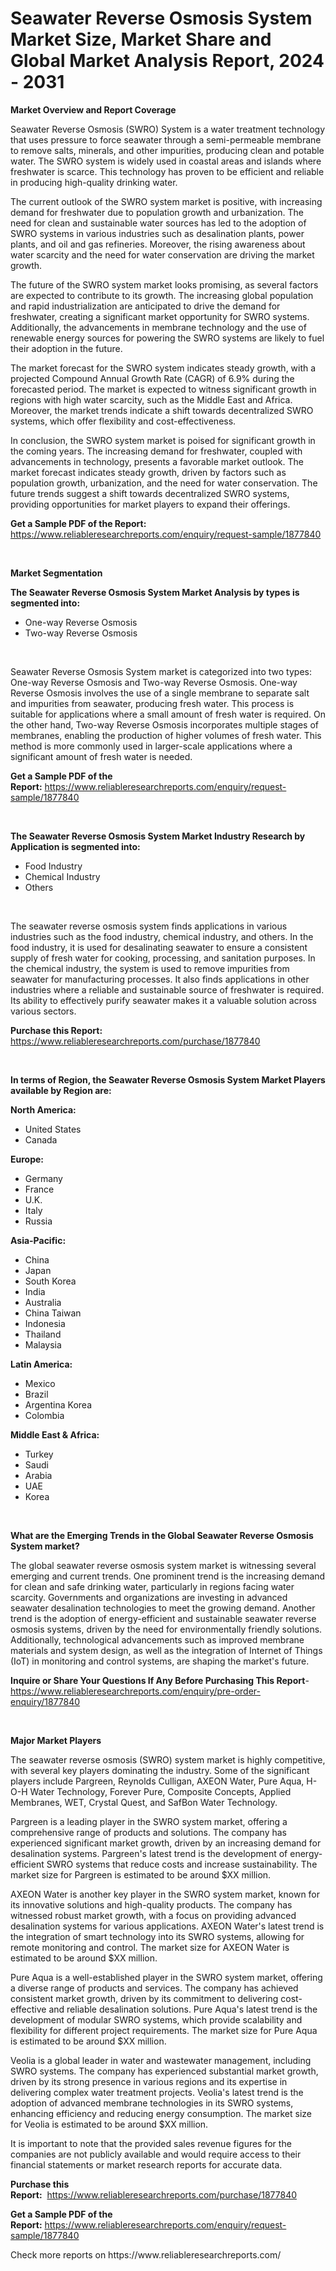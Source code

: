 <p><h1>Seawater Reverse Osmosis System Market Size, Market Share and Global Market Analysis Report, 2024 - 2031</h1></p><p><strong>Market Overview and Report Coverage</strong></p>
<p><p>Seawater Reverse Osmosis (SWRO) System is a water treatment technology that uses pressure to force seawater through a semi-permeable membrane to remove salts, minerals, and other impurities, producing clean and potable water. The SWRO system is widely used in coastal areas and islands where freshwater is scarce. This technology has proven to be efficient and reliable in producing high-quality drinking water.</p><p>The current outlook of the SWRO system market is positive, with increasing demand for freshwater due to population growth and urbanization. The need for clean and sustainable water sources has led to the adoption of SWRO systems in various industries such as desalination plants, power plants, and oil and gas refineries. Moreover, the rising awareness about water scarcity and the need for water conservation are driving the market growth.</p><p>The future of the SWRO system market looks promising, as several factors are expected to contribute to its growth. The increasing global population and rapid industrialization are anticipated to drive the demand for freshwater, creating a significant market opportunity for SWRO systems. Additionally, the advancements in membrane technology and the use of renewable energy sources for powering the SWRO systems are likely to fuel their adoption in the future.</p><p>The market forecast for the SWRO system indicates steady growth, with a projected Compound Annual Growth Rate (CAGR) of 6.9% during the forecasted period. The market is expected to witness significant growth in regions with high water scarcity, such as the Middle East and Africa. Moreover, the market trends indicate a shift towards decentralized SWRO systems, which offer flexibility and cost-effectiveness.</p><p>In conclusion, the SWRO system market is poised for significant growth in the coming years. The increasing demand for freshwater, coupled with advancements in technology, presents a favorable market outlook. The market forecast indicates steady growth, driven by factors such as population growth, urbanization, and the need for water conservation. The future trends suggest a shift towards decentralized SWRO systems, providing opportunities for market players to expand their offerings.</p></p>
<p><strong>Get a Sample PDF of the Report:</strong> <a href="https://www.reliableresearchreports.com/enquiry/request-sample/1877840">https://www.reliableresearchreports.com/enquiry/request-sample/1877840</a></p>
<p>&nbsp;</p>
<p><strong>Market Segmentation</strong></p>
<p><strong>The Seawater Reverse Osmosis System Market Analysis by types is segmented into:</strong></p>
<p><ul><li>One-way Reverse Osmosis</li><li>Two-way Reverse Osmosis</li></ul></p>
<p>&nbsp;</p>
<p><p>Seawater Reverse Osmosis System market is categorized into two types: One-way Reverse Osmosis and Two-way Reverse Osmosis. One-way Reverse Osmosis involves the use of a single membrane to separate salt and impurities from seawater, producing fresh water. This process is suitable for applications where a small amount of fresh water is required. On the other hand, Two-way Reverse Osmosis incorporates multiple stages of membranes, enabling the production of higher volumes of fresh water. This method is more commonly used in larger-scale applications where a significant amount of fresh water is needed.</p></p>
<p><strong>Get a Sample PDF of the Report:</strong>&nbsp;<a href="https://www.reliableresearchreports.com/enquiry/request-sample/1877840">https://www.reliableresearchreports.com/enquiry/request-sample/1877840</a></p>
<p>&nbsp;</p>
<p><strong>The Seawater Reverse Osmosis System Market Industry Research by Application is segmented into:</strong></p>
<p><ul><li>Food Industry</li><li>Chemical Industry</li><li>Others</li></ul></p>
<p>&nbsp;</p>
<p><p>The seawater reverse osmosis system finds applications in various industries such as the food industry, chemical industry, and others. In the food industry, it is used for desalinating seawater to ensure a consistent supply of fresh water for cooking, processing, and sanitation purposes. In the chemical industry, the system is used to remove impurities from seawater for manufacturing processes. It also finds applications in other industries where a reliable and sustainable source of freshwater is required. Its ability to effectively purify seawater makes it a valuable solution across various sectors.</p></p>
<p><strong>Purchase this Report:</strong>&nbsp; <a href="https://www.reliableresearchreports.com/purchase/1877840">https://www.reliableresearchreports.com/purchase/1877840</a></p>
<p>&nbsp;</p>
<p><strong>In terms of Region, the Seawater Reverse Osmosis System Market Players available by Region are:</strong></p>
<p>
    <p> <strong> North America: </strong>
        <ul>
            <li>United States</li>
            <li>Canada</li>
        </ul>
        </p> 
    <p> <strong> Europe: </strong>
        <ul>
            <li>Germany</li>
            <li>France</li>
            <li>U.K.</li>
            <li>Italy</li>
            <li>Russia</li>
        </ul>
        </p> 
    <p> <strong> Asia-Pacific: </strong>
        <ul>
            <li>China</li>
            <li>Japan</li>
            <li>South Korea</li>
            <li>India</li>
            <li>Australia</li>
            <li>China Taiwan</li>
            <li>Indonesia</li>
            <li>Thailand</li>
            <li>Malaysia</li>
        </ul>
        </p> 
    <p> <strong> Latin America: </strong>
        <ul>
            <li>Mexico</li>
            <li>Brazil</li>
            <li>Argentina Korea</li>
            <li>Colombia</li>
        </ul>
        </p> 
    <p> <strong> Middle East & Africa: </strong>
        <ul>
            <li>Turkey</li>
            <li>Saudi</li>
            <li>Arabia</li>
            <li>UAE</li>
            <li>Korea</li>
        </ul>
    </p>
    </p>
<p>&nbsp;</p>
<p><strong>What are the Emerging Trends in the Global Seawater Reverse Osmosis System market?</strong></p>
<p><p>The global seawater reverse osmosis system market is witnessing several emerging and current trends. One prominent trend is the increasing demand for clean and safe drinking water, particularly in regions facing water scarcity. Governments and organizations are investing in advanced seawater desalination technologies to meet the growing demand. Another trend is the adoption of energy-efficient and sustainable seawater reverse osmosis systems, driven by the need for environmentally friendly solutions. Additionally, technological advancements such as improved membrane materials and system design, as well as the integration of Internet of Things (IoT) in monitoring and control systems, are shaping the market's future.</p></p>
<p><strong>Inquire or Share Your Questions If Any Before Purchasing This Report</strong>- <a href="https://www.reliableresearchreports.com/enquiry/pre-order-enquiry/1877840">https://www.reliableresearchreports.com/enquiry/pre-order-enquiry/1877840</a></p>
<p>&nbsp;</p>
<p><strong>Major Market Players</strong></p>
<p><p>The seawater reverse osmosis (SWRO) system market is highly competitive, with several key players dominating the industry. Some of the significant players include Pargreen, Reynolds Culligan, AXEON Water, Pure Aqua, H-O-H Water Technology, Forever Pure, Composite Concepts, Applied Membranes, WET, Crystal Quest, and SafBon Water Technology.</p><p>Pargreen is a leading player in the SWRO system market, offering a comprehensive range of products and solutions. The company has experienced significant market growth, driven by an increasing demand for desalination systems. Pargreen's latest trend is the development of energy-efficient SWRO systems that reduce costs and increase sustainability. The market size for Pargreen is estimated to be around $XX million.</p><p>AXEON Water is another key player in the SWRO system market, known for its innovative solutions and high-quality products. The company has witnessed robust market growth, with a focus on providing advanced desalination systems for various applications. AXEON Water's latest trend is the integration of smart technology into its SWRO systems, allowing for remote monitoring and control. The market size for AXEON Water is estimated to be around $XX million.</p><p>Pure Aqua is a well-established player in the SWRO system market, offering a diverse range of products and services. The company has achieved consistent market growth, driven by its commitment to delivering cost-effective and reliable desalination solutions. Pure Aqua's latest trend is the development of modular SWRO systems, which provide scalability and flexibility for different project requirements. The market size for Pure Aqua is estimated to be around $XX million.</p><p>Veolia is a global leader in water and wastewater management, including SWRO systems. The company has experienced substantial market growth, driven by its strong presence in various regions and its expertise in delivering complex water treatment projects. Veolia's latest trend is the adoption of advanced membrane technologies in its SWRO systems, enhancing efficiency and reducing energy consumption. The market size for Veolia is estimated to be around $XX million.</p><p>It is important to note that the provided sales revenue figures for the companies are not publicly available and would require access to their financial statements or market research reports for accurate data.</p></p>
<p><strong>Purchase this Report:</strong>&nbsp;&nbsp;<a href="https://www.reliableresearchreports.com/purchase/1877840">https://www.reliableresearchreports.com/purchase/1877840</a></p>
<p></p>
<p><strong>Get a Sample PDF of the Report:</strong>&nbsp;<a href="https://www.reliableresearchreports.com/enquiry/request-sample/1877840">https://www.reliableresearchreports.com/enquiry/request-sample/1877840</a></p>
<p>Check more reports on https://www.reliableresearchreports.com/</p>